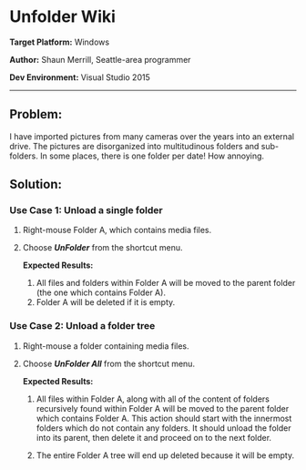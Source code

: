 # Unfolder Wiki

**Target Platform:** Windows

**Author:** Shaun Merrill, Seattle-area programmer

**Dev Environment:** Visual Studio 2015

---

## Problem:
I have imported pictures from many cameras over the years into an external drive.  The pictures are disorganized into multitudinous folders and sub-folders.  In some places, there is one folder per date!  How annoying.

## Solution:

### Use Case 1: Unload a single folder

1. Right-mouse Folder A, which contains media files.
2. Choose _**UnFolder**_ from the shortcut menu.

    **Expected Results:**

    1. All files and folders within Folder A will be moved to the parent folder (the one which contains Folder A).
    2. Folder A will be deleted if it is empty.

### Use Case 2: Unload a folder tree

1. Right-mouse a folder containing media files.
2. Choose _**UnFolder All**_ from the shortcut menu.

    **Expected Results:**

    1. All files within Folder A, along with all of the content of folders recursively found within Folder A will be moved to the parent folder which contains Folder A.  This action should start with the innermost folders which do not contain any folders.  It should unload the folder into its parent, then delete it and proceed on to the next folder.

    2. The entire Folder A tree will end up deleted because it will be empty.
